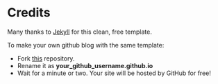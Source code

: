 # Credits
Many thanks to [Jekyll](https://jekyllrb.com/) for this clean, free template.

To make your own github blog with the same template:
- Fork [this](https://github.com/barryclark/jekyll-now/) repository.
- Rename it as **your_github_username.github.io**
- Wait for a minute or two. Your site will be hosted by GitHub for free!
